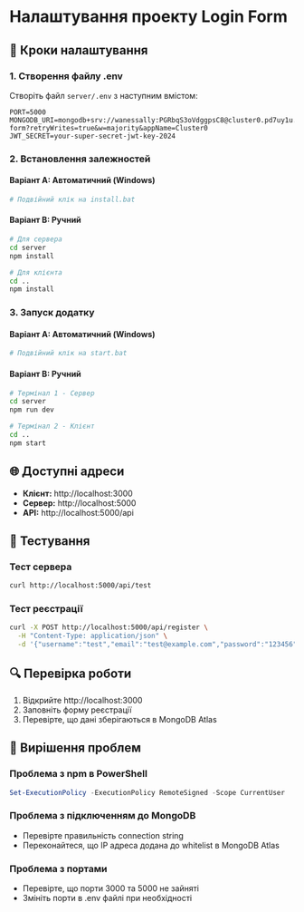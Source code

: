 # Налаштування проекту Login Form

## 🔧 Кроки налаштування

### 1. Створення файлу .env

Створіть файл `server/.env` з наступним вмістом:

```env
PORT=5000
MONGODB_URI=mongodb+srv://wanessally:PGRbqS3oVdggpsC8@cluster0.pd7uy1u.mongodb.net/login-form?retryWrites=true&w=majority&appName=Cluster0
JWT_SECRET=your-super-secret-jwt-key-2024
```

### 2. Встановлення залежностей

#### Варіант A: Автоматичний (Windows)
```bash
# Подвійний клік на install.bat
```

#### Варіант B: Ручний
```bash
# Для сервера
cd server
npm install

# Для клієнта
cd ..
npm install
```

### 3. Запуск додатку

#### Варіант A: Автоматичний (Windows)
```bash
# Подвійний клік на start.bat
```

#### Варіант B: Ручний
```bash
# Термінал 1 - Сервер
cd server
npm run dev

# Термінал 2 - Клієнт
cd ..
npm start
```

## 🌐 Доступні адреси

- **Клієнт:** http://localhost:3000
- **Сервер:** http://localhost:5000
- **API:** http://localhost:5000/api

## 🧪 Тестування

### Тест сервера
```bash
curl http://localhost:5000/api/test
```

### Тест реєстрації
```bash
curl -X POST http://localhost:5000/api/register \
  -H "Content-Type: application/json" \
  -d '{"username":"test","email":"test@example.com","password":"123456"}'
```

## 🔍 Перевірка роботи

1. Відкрийте http://localhost:3000
2. Заповніть форму реєстрації
3. Перевірте, що дані зберігаються в MongoDB Atlas

## 🚨 Вирішення проблем

### Проблема з npm в PowerShell
```powershell
Set-ExecutionPolicy -ExecutionPolicy RemoteSigned -Scope CurrentUser
```

### Проблема з підключенням до MongoDB
- Перевірте правильність connection string
- Переконайтеся, що IP адреса додана до whitelist в MongoDB Atlas

### Проблема з портами
- Перевірте, що порти 3000 та 5000 не зайняті
- Змініть порти в .env файлі при необхідності 